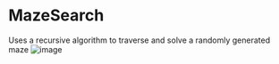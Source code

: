 # MazeSearch
Uses a recursive algorithm to traverse and solve a randomly generated maze
![image](https://github.com/mtsang9578/MazeSearch/screencapture.gif)
